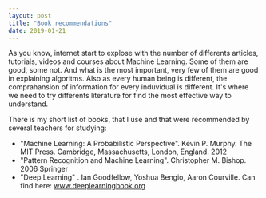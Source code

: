 ```yaml
---
layout: post
title: "Book recommendations"
date: 2019-01-21
---
```

  As you know, internet start to explose with the number of differents articles, tutorials, videos and courses about Machine Learning. Some of them are good, some not. And what is the most important, very few of them are good in explaining algoritms. Also as every human being is different, the comprahansion of information for every induvidual is different. It's where we need to try differents literature for find the most effective way to understand.
 
  There is my short list of books, that I use and that were recommended by several teachers for studying:
  
  <ul>
  <li> "Machine Learning: A Probabilistic Perspective". Kevin P. Murphy. The MIT Press. Cambridge, Massachusetts, London, England. 2012</li>
  <li> "Pattern Recognition and Machine Learning". Christopher M. Bishop. 2006 Springer</li>
  <li>"Deep Learning" . Ian Goodfellow, Yoshua Bengio, Aaron Courville. Can find here: <a href='http://www.deeplearningbook.org'> www.deeplearningbook.org </a> </li>
  </ul>
  
   
 
 
